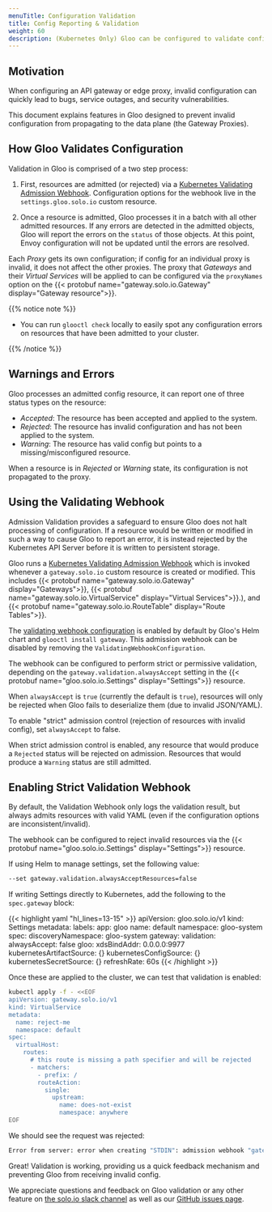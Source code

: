 ```yaml
---
menuTitle: Configuration Validation
title: Config Reporting & Validation
weight: 60
description: (Kubernetes Only) Gloo can be configured to validate configuration before it is applied to the cluster. With validation enabled, any attempt to apply invalid configuration to the cluster will be rejected.
---
```


## Motivation

When configuring an API gateway or edge proxy, invalid configuration can quickly lead to bugs, service outages, and 
security vulnerabilities. 

This document explains features in Gloo designed to prevent invalid configuration from propagating to the 
data plane (the Gateway Proxies).

## How Gloo Validates Configuration

Validation in Gloo is comprised of a two step process:

1. First, resources are admitted (or rejected) via a [Kubernetes Validating Admission Webhook](https://kubernetes.io/docs/reference/access-authn-authz/extensible-admission-controllers/). Configuration options for the webhook live
in the `settings.gloo.solo.io` custom resource.

2. Once a resource is admitted, Gloo processes it in a batch with all other admitted resources. If any errors are detected 
in the admitted objects, Gloo will report the errors on the `status` of those objects. At this point, Envoy configuration will 
not be updated until the errors are resolved.


Each *Proxy* gets its own configuration; if config for an individual proxy is invalid, it does not affect the other proxies.
The proxy that *Gateways* and their *Virtual Services* will be applied to can be configured via the `proxyNames` option on 
  the {{< protobuf name="gateway.solo.io.Gateway" display="Gateway resource">}}.

{{% notice note %}}

- You can run `glooctl check` locally to easily spot any configuration errors on resources that have been admitted to your cluster.

{{% /notice %}}

## Warnings and Errors

Gloo processes an admitted config resource, it can report one of three status types on the resource:

- *Accepted*: The resource has been accepted and applied to the system.
- *Rejected*: The resource has invalid configuration and has not been applied to the system.
- *Warning*: The resource has valid config but points to a missing/misconfigured resource.

When a resource is in *Rejected* or *Warning* state, its configuration is not propagated to the proxy.

## Using the Validating Webhook

Admission Validation provides a safeguard to ensure Gloo does not halt processing of configuration. If a resource 
would be written or modified in such a way to cause Gloo to report an error, it is instead rejected by the Kubernetes 
API Server before it is written to persistent storage.

Gloo runs a [Kubernetes Validating Admission Webhook](https://kubernetes.io/docs/reference/access-authn-authz/extensible-admission-controllers/)
which is invoked whenever a `gateway.solo.io` custom resource is created or modified. This includes 
{{< protobuf name="gateway.solo.io.Gateway" display="Gateways">}},
{{< protobuf name="gateway.solo.io.VirtualService" display="Virtual Services">}}.),
and {{< protobuf name="gateway.solo.io.RouteTable" display="Route Tables">}}.

The [validating webhook configuration](https://github.com/solo-io/gloo/blob/master/install/helm/gloo/templates/5-gateway-validation-webhook-configuration.yaml) is enabled by default by Gloo's Helm chart and `glooctl install gateway`. This admission webhook can be disabled 
by removing the `ValidatingWebhookConfiguration`.

The webhook can be configured to perform strict or permissive validation, depending on the `gateway.validation.alwaysAccept` setting in the 
{{< protobuf name="gloo.solo.io.Settings" display="Settings">}} resource.

When `alwaysAccept` is `true` (currently the default is `true`), resources will only be rejected when Gloo fails to 
deserialize them (due to invalid JSON/YAML).

To enable "strict" admission control (rejection of resources with invalid config), set `alwaysAccept` to false.

When strict admission control is enabled, any resource that would produce a `Rejected` status will be rejected on admission.
Resources that would produce a `Warning` status are still admitted.

## Enabling Strict Validation Webhook 
 
 
By default, the Validation Webhook only logs the validation result, but always admits resources with valid YAML (even if the 
configuration options are inconsistent/invalid).

The webhook can be configured to reject invalid resources via the 
{{< protobuf name="gloo.solo.io.Settings" display="Settings">}} resource.

If using Helm to manage settings, set the following value:

```bash
--set gateway.validation.alwaysAcceptResources=false
```

If writing Settings directly to Kubernetes, add the following to the `spec.gateway` block:

{{< highlight yaml "hl_lines=13-15" >}}
apiVersion: gloo.solo.io/v1
kind: Settings
metadata:
  labels:
    app: gloo
  name: default
  namespace: gloo-system
spec:
  discoveryNamespace: gloo-system
  gateway:
    validation:
      alwaysAccept: false
  gloo:
    xdsBindAddr: 0.0.0.0:9977
  kubernetesArtifactSource: {}
  kubernetesConfigSource: {}
  kubernetesSecretSource: {}
  refreshRate: 60s
{{< /highlight >}}

Once these are applied to the cluster, we can test that validation is enabled:

```bash
kubectl apply -f - <<EOF
apiVersion: gateway.solo.io/v1
kind: VirtualService
metadata:
  name: reject-me
  namespace: default
spec:
  virtualHost:
    routes:
      # this route is missing a path specifier and will be rejected
      - matchers:
        - prefix: /
        routeAction:
          single:
            upstream:
              name: does-not-exist
              namespace: anywhere
EOF

```

We should see the request was rejected:

```bash
Error from server: error when creating "STDIN": admission webhook "gateway.gloo-system.svc" denied the request: resource incompatible with current Gloo snapshot: [Route Error: InvalidMatcherError. Reason: no path specifier provided]
```

Great! Validation is working, providing us a quick feedback mechanism and preventing Gloo from receiving invalid config. 

We appreciate questions and feedback on Gloo validation or any other feature on [the solo.io slack channel](https://slack.solo.io/) as well as our [GitHub issues page](https://github.com/solo-io/gloo).


